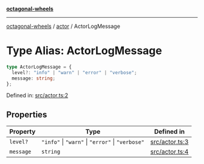 [**octagonal-wheels**](../../../../README.md)

***

[octagonal-wheels](../../../../globals.md) / [actor](../README.md) / ActorLogMessage

# Type Alias: ActorLogMessage

```ts
type ActorLogMessage = {
  level?: "info" | "warn" | "error" | "verbose";
  message: string;
};
```

Defined in: [src/actor.ts:2](https://github.com/vrtmrz/octagonal-wheels/blob/main/src/actor.ts#L2)

## Properties

| Property | Type | Defined in |
| ------ | ------ | ------ |
| <a id="level"></a> `level?` | `"info"` \| `"warn"` \| `"error"` \| `"verbose"` | [src/actor.ts:3](https://github.com/vrtmrz/octagonal-wheels/blob/main/src/actor.ts#L3) |
| <a id="message"></a> `message` | `string` | [src/actor.ts:4](https://github.com/vrtmrz/octagonal-wheels/blob/main/src/actor.ts#L4) |
